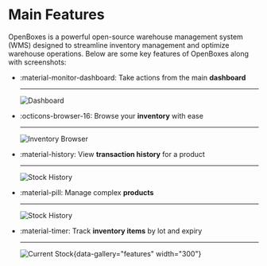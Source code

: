 # Main Features

OpenBoxes is a powerful open-source warehouse management system (WMS) designed to streamline inventory management and optimize warehouse operations. Below are some key features of OpenBoxes along with screenshots:



<div class="grid cards" markdown>

- :material-monitor-dashboard: Take actions from the main __dashboard__

    ---
    ![Dashboard](https://d33v4339jhl8k0.cloudfront.net/docs/assets/621534e39abf1f1c40400945/images/6229297bc1688a6d26a737f4/file-gkJAvvPo0X.png)

</div>

<div class="grid cards" markdown>

- :octicons-browser-16: Browse your __inventory__ with ease  

    ---

    ![Inventory Browser](https://openboxes.com/img/screenshots/inventory/browse-inventory.png)

- :material-history: View __transaction history__ for a product

    ---
    ![Stock History](https://openboxes.com/img/screenshots/stock-card/stock-history.png)

- :material-pill: Manage complex __products__ 

    ---
    ![Stock History](https://d33v4339jhl8k0.cloudfront.net/docs/assets/621534e39abf1f1c40400945/images/6617f7d8dac5c26585fc62e1/file-gB1IH9FfKD.png)

- :material-timer: Track __inventory items__ by lot and expiry

    --- 
    ![Current Stock](https://openboxes.com/img/screenshots/inventory/track-lot-number-exp-date.png){data-gallery="features" width="300"}


</div>


[//]: # ()
[//]: # (## Dashboard)

[//]: # ()
[//]: # (/// html | div[style='float: left; width: 50%;'])

[//]: # (![Dashboard]&#40;../assets/img/dashboard.png&#41;{ align=left })

[//]: # (///)

[//]: # ()
[//]: # (/// html | div[style='float: right;width: 50%;'])

[//]: # (- Provides an overview of key performance indicators &#40;KPIs&#41; such as stock levels, order status, and incoming shipments.)

[//]: # (- Allows users to quickly assess the health of their warehouse operations.)

[//]: # (///)

[//]: # ()
[//]: # (/// html | div[style='clear: both;'])

[//]: # (///)

[//]: # ()
[//]: # ()
[//]: # (## Inventory Management)

[//]: # ()
[//]: # (![Inventory Management]&#40;../assets/img/inventory_management.png&#41;)

[//]: # ()
[//]: # (- Comprehensive inventory management capabilities, including tracking stock levels, locations, and item details.)

[//]: # (- Supports barcode scanning for efficient inventory tracking and management.)

[//]: # ()
[//]: # (## Order Management)

[//]: # ()
[//]: # (![Order Management]&#40;../assets/img/order_management.png&#41;)

[//]: # ()
[//]: # (- Streamlines the order fulfillment process from order creation to shipment.)

[//]: # (- Enables users to manage customer orders, prioritize shipments, and track order status in real-time.)

[//]: # ()
[//]: # (## Reporting and Analytics)

[//]: # ()
[//]: # (![Reporting and Analytics]&#40;../assets/img/reporting_analytics.png&#41;)

[//]: # ()
[//]: # (- Offers customizable reports and analytics dashboards to gain insights into warehouse performance.)

[//]: # (- Provides graphical representations of data for easy visualization and analysis.)

[//]: # ()
[//]: # (## User Management)

[//]: # ()
[//]: # (![User Management]&#40;../assets/img/user_management.png&#41;)

[//]: # ()
[//]: # (- Role-based access control &#40;RBAC&#41; allows administrators to manage user permissions and access levels.)

[//]: # (- Supports multi-user collaboration with fine-grained access controls.)

[//]: # ()
[//]: # (## Integration Capabilities)

[//]: # ()
[//]: # (![Integration Capabilities]&#40;../assets/img/integration_capabilities.png&#41;)

[//]: # ()
[//]: # (- Integrates seamlessly with other systems such as ERP systems, accounting software, and e-commerce platforms.)

[//]: # (- Supports RESTful APIs for easy integration with custom applications.)

[//]: # ()
[//]: # (## Mobile Accessibility)

[//]: # ()
[//]: # (![Mobile Accessibility]&#40;../assets/img/mobile_accessibility.png&#41;)

[//]: # ()
[//]: # (- Responsive design ensures access to key features and functionalities on mobile devices.)

[//]: # (- Allows warehouse staff to perform tasks such as receiving, picking, and packing orders from anywhere within the warehouse.)

[//]: # ()
[//]: # (## Customization Options)

[//]: # ()
[//]: # (![Customization Options]&#40;../assets/img/customization_options.png&#41;)

[//]: # ()
[//]: # (- Flexible configuration options allow users to tailor OpenBoxes to their specific business needs.)

[//]: # (- Supports custom workflows, fields, and user-defined attributes for maximum flexibility.)

[//]: # ()
[//]: # (## Conclusion)

[//]: # ()
[//]: # (OpenBoxes offers a comprehensive set of features to streamline warehouse operations, improve inventory accuracy, and enhance overall efficiency. With its user-friendly interface, robust functionality, and open-source nature, OpenBoxes is an ideal solution for businesses of all sizes seeking to optimize their warehouse management processes.)

